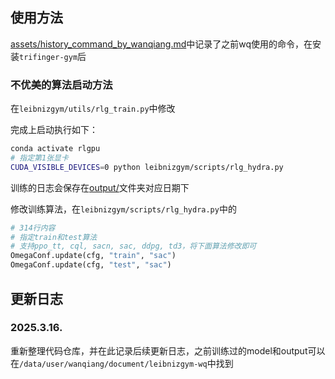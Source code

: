 ## 使用方法
[assets/history_command_by_wanqiang.md](./assets/history_command_by_wanqiang.md)中记录了之前wq使用的命令，在安装`trifinger-gym`后

### 不优美的算法启动方法
在`leibnizgym/utils/rlg_train.py`中修改

完成上启动执行如下：
```bash
conda activate rlgpu
# 指定第1张显卡
CUDA_VISIBLE_DEVICES=0 python leibnizgym/scripts/rlg_hydra.py
```
训练的日志会保存在[output/](./output/)文件夹对应日期下

修改训练算法，在`leibnizgym/scripts/rlg_hydra.py`中的
```python
# 314行内容
# 指定train和test算法
# 支持ppo_tt, cql, sacn, sac, ddpg, td3，将下面算法修改即可
OmegaConf.update(cfg, "train", "sac")
OmegaConf.update(cfg, "test", "sac")
```

## 更新日志
### 2025.3.16.
重新整理代码仓库，并在此记录后续更新日志，之前训练过的model和output可以在`/data/user/wanqiang/document/leibnizgym-wq`中找到